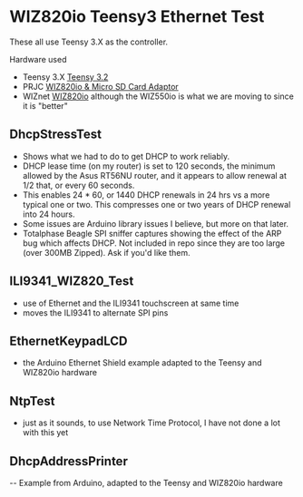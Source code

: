 # WIZ820io Teensy3 Ethernet Test
These all use Teensy 3.X as the controller.

Hardware used
 - Teensy 3.X [Teensy 3.2](https://www.pjrc.com/store/teensy32.html)
 - PRJC [WIZ820io & Micro SD Card Adaptor](https://www.pjrc.com/store/wiz820_sd_adaptor.html)
 - WIZnet [WIZ820io](http://www.wiznet.co.kr/product-item/wiz820io/) 
 although the WIZ550io is what we are moving to since it is "better"

## DhcpStressTest
 - Shows what we had to do to get DHCP to work reliably. 
 - DHCP lease time (on my router) is set to 120 seconds, the minimum allowed by the Asus RT56NU router, and it appears to allow renewal at 1/2 that, or every 60 seconds. 
 - This enables 24 * 60, or 1440 DHCP renewals in 24 hrs vs a more typical one or two. This compresses one or two years of DHCP renewal into 24 hours.
 - Some issues are Arduino library issues I believe, but more on that later.
 - Totalphase Beagle SPI sniffer captures showing the effect of the ARP bug which affects DHCP. Not included in repo since they are too large (over 300MB Zipped). Ask if you'd like them.

## ILI9341_WIZ820_Test
 - use of Ethernet and the ILI9341 touchscreen at same time
 - moves the ILI9341 to alternate SPI pins

## EthernetKeypadLCD
 - the Arduino Ethernet Shield example adapted to the Teensy and WIZ820io hardware

## NtpTest
 - just as it sounds, to use Network Time Protocol, I have not done a lot with this yet

## DhcpAddressPrinter
 -- Example from Arduino, adapted to the Teensy and WIZ820io hardware